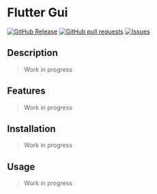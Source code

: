 # Flutter Gui
[![GitHub Release](https://img.shields.io/github/release/zjayers/flutter.gui.svg?style=flat)](https://github.com/zjayers/flutter.gui/releases)
[![GitHub pull requests](https://img.shields.io/github/issues-pr/zjayers/flutter.gui.svg?style=flat)](https://github.com/zjayers/flutter.gui/pulls)
[![Issues](https://img.shields.io/github/issues-raw/zjayers/flutter.gui.svg?maxAge=25000)](https://github.com/zjayers/flutter.gui/issues)

## Description

> Work in progress

## Features

> Work in progress

## Installation

> Work in progress

## Usage

> Work in progress
